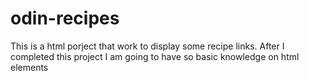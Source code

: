 # odin-recipes
This is a html porject that work to display some recipe links.
After I completed this project I am going to have so basic knowledge on html elements